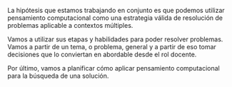 La hipótesis que estamos trabajando en conjunto es que podemos utilizar pensamiento computacional como una estrategia válida de resolución de problemas aplicable a contextos múltiples.

Vamos a utilizar sus etapas y habilidades para poder resolver problemas. Vamos a partir de un tema, o problema, general y a partir de eso tomar decisiones que lo conviertan en abordable desde el rol docente.

Por último, vamos a planificar cómo aplicar pensamiento computacional para la búsqueda de una solución.
